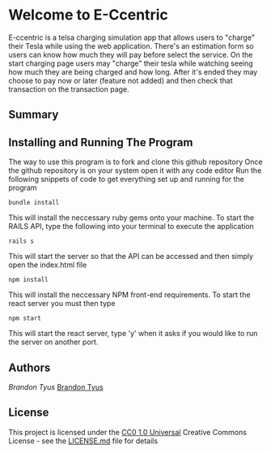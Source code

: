 # Welcome to E-Ccentric

E-ccentric is a telsa charging simulation app that allows users to "charge" their Tesla while using the web application. There's an estimation form so users can know how much they will pay before select the service. On the start charging page users may "charge" their tesla while watching seeing how much they are being charged and how long. After it's ended they may choose to pay now or later (feature not added) and then check that transaction on the transaction page.

## Summary

## Installing and Running The Program
The way to use this program is to fork and clone this github repository 
Once the github repository is on your system open it with any code editor
Run the following snippets of code to get everything set up and running for the program

    bundle install
This will install the neccessary ruby gems onto your machine.
To start the RAILS API, type the following into your terminal to execute the application

    rails s
This will start the server so that the API can be accessed and then simply open the index.html file

    npm install 
This will install the neccessary NPM front-end requirements. To start the react server you must then type

    npm start
This will start the react server, type 'y' when it asks if you would like to run the server on another port.

## Authors
 *Brandon Tyus*
    [Brandon Tyus](https://github.com/INTJBrandon)

## License

This project is licensed under the [CC0 1.0 Universal](LICENSE.md)
Creative Commons License - see the [LICENSE.md](LICENSE.md) file for
details

